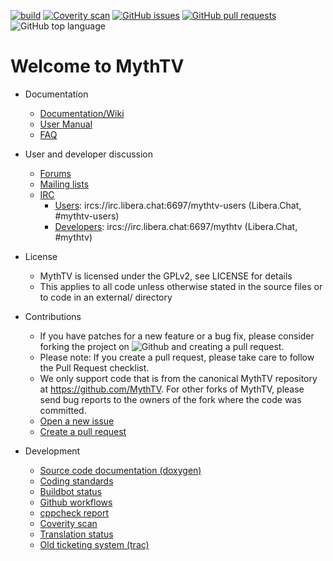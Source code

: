 [![build](https://github.com/MythTV/mythtv/workflows/master/badge.svg)](https://github.com/MythTV/mythtv/actions)
[![Coverity scan](https://scan.coverity.com/projects/153/badge.svg)](https://scan.coverity.com/projects/mythtv)
[![GitHub issues](https://img.shields.io/github/issues/MythTV/mythtv)](https://github.com/MythTV/mythtv/issues)
[![GitHub pull requests](https://img.shields.io/github/issues-pr/MythTV/mythtv)](https://github.com/MythTV/mythtv/pulls)
![GitHub top language](https://img.shields.io/github/languages/top/MythTV/mythtv)


# Welcome to MythTV

* Documentation
   * [Documentation/Wiki](https://www.mythtv.org/wiki)
   * [User Manual](https://www.mythtv.org/wiki/User_Manual:Index)
   * [FAQ](https://www.mythtv.org/wiki/Frequently_Asked_Questions)

* User and developer discussion
   * [Forums](https://forum.mythtv.org)
   * [Mailing lists](https://lists.mythtv.org/mailman/listinfo)
   * [IRC](https://www.mythtv.org/wiki/IRC)
      * [Users](https://web.libera.chat/?nick=Guest?#mythtv-users): ircs://irc.libera.chat:6697/mythtv-users (Libera.​Chat, #mythtv-users)
      * [Developers](https://web.libera.chat/?nick=Guest?#mythtv): ircs://irc.libera.chat:6697/mythtv  (Libera.​Chat, #mythtv)

* License
   * MythTV is licensed under the GPLv2, see LICENSE for details
   * This applies to all code unless otherwise stated in the source files or to code in an external/ directory

* Contributions
   * If you have patches for a new feature or a bug fix, please consider forking the project on ![Github](https://github.com/MythTV/mythtv) and creating a pull request.
   * Please note: If you create a pull request, please take care to follow the Pull Request checklist.
   * We only support code that is from the canonical MythTV repository at https://github.com/MythTV. For other forks of MythTV, please send bug reports to the owners of the fork where the code was committed.
   * [Open a new issue](https://github.com/MythTV/mythtv/issues/new/choose)
   * [Create a pull request](https://github.com/MythTV/mythtv/compare)

* Development
   * [Source code documentation (doxygen)](https://code.mythtv.org/doxygen)
   * [Coding standards](https://www.mythtv.org/wiki/Coding_Standards)
   * [Buildbot status](https://code.mythtv.org/buildbot)
   * [Github workflows](https://github.com/MythTV/mythtv/actions)
   * [cppcheck report](https://code.mythtv.org/cppcheck)
   * [Coverity scan](https://scan.coverity.com/projects/mythtv)
   * [Translation status](http://www.insidethex.co.uk/mythtv/translation-status/master)
   * [Old ticketing system (trac)](https://code.mythtv.org/trac)
